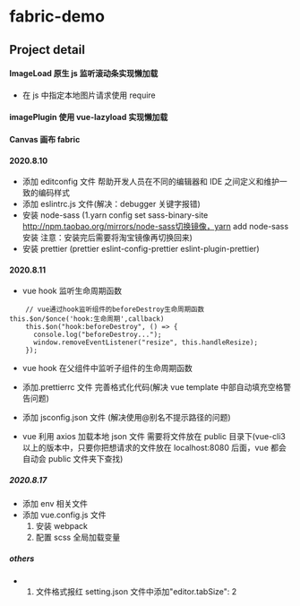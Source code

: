 # fabric-demo

## Project detail

#### ImageLoad 原生 js 监听滚动条实现懒加载

- 在 js 中指定本地图片请求使用 require

#### imagePlugin 使用 vue-lazyload 实现懒加载

#### Canvas 画布 fabric

#### 2020.8.10

- 添加 editconfig 文件 帮助开发人员在不同的编辑器和 IDE 之间定义和维护一致的编码样式
- 添加 eslintrc.js 文件(解决：debugger 关键字报错)
- 安装 node-sass (1.yarn config set sass-binary-site http://npm.taobao.org/mirrors/node-sass切换镜像，yarn add node-sass 安装 注意：安装完后需要将淘宝镜像再切换回来)
- 安装 prettier (prettier eslint-config-prettier eslint-plugin-prettier)

#### 2020.8.11

- vue hook 监听生命周期函数

```
    // vue通过hook监听组件的beforeDestroy生命周期函数 this.$on/$once('hook:生命周期',callback)
    this.$on("hook:beforeDestroy", () => {
      console.log("beforeDestroy...");
      window.removeEventListener("resize", this.handleResize);
    });
```

- vue hook 在父组件中监听子组件的生命周期函数
- 添加.prettierrc 文件 完善格式化代码(解决 vue template 中部自动填充空格警告问题)
- 添加 jsconfig.json 文件 (解决使用@别名不提示路径的问题)

- vue 利用 axios 加载本地 json 文件
  需要将文件放在 public 目录下(vue-cli3 以上的版本中，只要你把想请求的文件放在 localhost:8080 后面，vue 都会自动会 public 文件夹下查找)

##### 2020.8.17

- 添加 env 相关文件
- 添加 vue.config.js 文件
  1. 安装 webpack
  2. 配置 scss 全局加载变量

##### others

- 1. 文件格式报红 setting.json 文件中添加"editor.tabSize": 2
